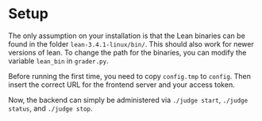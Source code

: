 # Setup

The only assumption on your installation is that the Lean binaries can be found in the folder
`lean-3.4.1-linux/bin/`. This should also work for newer versions of lean.
To change the path for the binaries, you can modify the variable `lean_bin`
in `grader.py`.

Before running the first time, you need to copy `config.tmp` to `config`.
Then insert the correct URL for the frontend server and your access token.

Now, the backend can simply be administered via
`./judge start`, `./judge status`, and `./judge stop`.